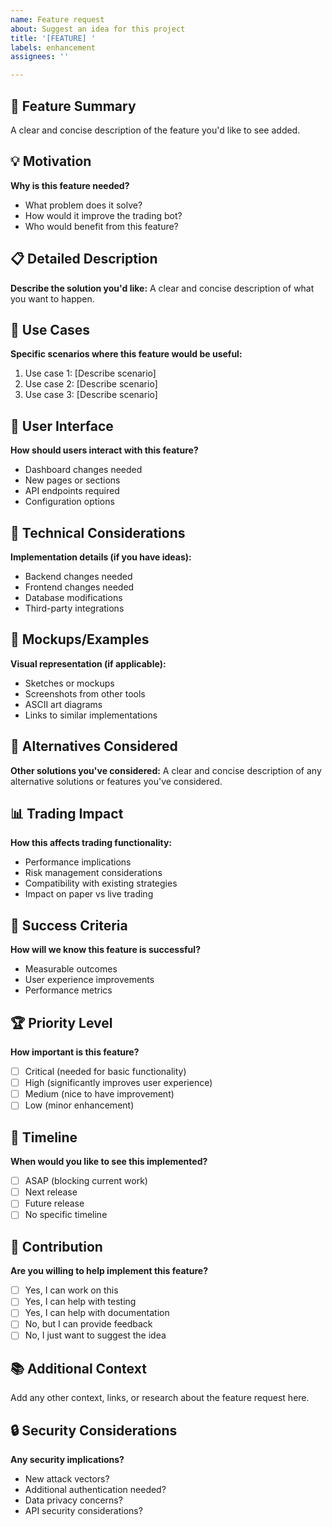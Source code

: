 ```yaml
---
name: Feature request
about: Suggest an idea for this project
title: '[FEATURE] '
labels: enhancement
assignees: ''

---
```


## 🚀 Feature Summary
A clear and concise description of the feature you'd like to see added.

## 💡 Motivation
**Why is this feature needed?**
- What problem does it solve?
- How would it improve the trading bot?
- Who would benefit from this feature?

## 📋 Detailed Description
**Describe the solution you'd like:**
A clear and concise description of what you want to happen.

## 🎯 Use Cases
**Specific scenarios where this feature would be useful:**
1. Use case 1: [Describe scenario]
2. Use case 2: [Describe scenario]
3. Use case 3: [Describe scenario]

## 📱 User Interface
**How should users interact with this feature?**
- Dashboard changes needed
- New pages or sections
- API endpoints required
- Configuration options

## 🔧 Technical Considerations
**Implementation details (if you have ideas):**
- Backend changes needed
- Frontend changes needed
- Database modifications
- Third-party integrations

## 🎨 Mockups/Examples
**Visual representation (if applicable):**
- Sketches or mockups
- Screenshots from other tools
- ASCII art diagrams
- Links to similar implementations

## 🔄 Alternatives Considered
**Other solutions you've considered:**
A clear and concise description of any alternative solutions or features you've considered.

## 📊 Trading Impact
**How this affects trading functionality:**
- Performance implications
- Risk management considerations
- Compatibility with existing strategies
- Impact on paper vs live trading

## 🎯 Success Criteria
**How will we know this feature is successful?**
- Measurable outcomes
- User experience improvements
- Performance metrics

## 🏆 Priority Level
**How important is this feature?**
- [ ] Critical (needed for basic functionality)
- [ ] High (significantly improves user experience)
- [ ] Medium (nice to have improvement)
- [ ] Low (minor enhancement)

## 📅 Timeline
**When would you like to see this implemented?**
- [ ] ASAP (blocking current work)
- [ ] Next release
- [ ] Future release
- [ ] No specific timeline

## 🤝 Contribution
**Are you willing to help implement this feature?**
- [ ] Yes, I can work on this
- [ ] Yes, I can help with testing
- [ ] Yes, I can help with documentation
- [ ] No, but I can provide feedback
- [ ] No, I just want to suggest the idea

## 📚 Additional Context
Add any other context, links, or research about the feature request here.

## 🔒 Security Considerations
**Any security implications?**
- New attack vectors?
- Additional authentication needed?
- Data privacy concerns?
- API security considerations?